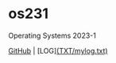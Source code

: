 # os231
Operating Systems 2023-1

[GitHub](https://github.com/ByongGul/os231/) | [LOG][(TXT/mylog.txt)](https://github.com/ByongGul/os231/blob/master/TXT/mylog.txt)
